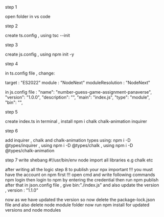 step 1 

open folder in vs code 

step 2

create ts.config , using tsc --init

step 3 

create js.config , using npm init -y

step 4 

in ts.config file , change:

target : "ES2022"
module : "NodeNext"
moduleResolution : "NodeNext"

in js.config file :
"name": "number-guess-game-assignment-panaverse",
  "version": "1.0.0",
  "description": "",
  "main": "index.js",
  "type": "module",
  "bin": "",


step 5 

create index.ts
in terminal , install npm i chalk chalk-animation inquirer

step 6

add inquirer , chalk and chalk-animation types using:
 npm i -D @types/inquirer ,
 using npm i -D @types/chalk ,
 using npm i -D @types/chalk-animation


step 7 
write shebang #!/usr/bin/env node 
import all libraries e.g chalk etc


after writing all the logic step 8 to publish your npx
important !!! you must have the account on npm first !!!
open cmd and write following commands 
npm login
then login to npm by entering the credential
then run npm publish
after that in json.config file , give bin:"./index.js"
and also update the version , version : "1.1.0"

now as we have updated the version so now delete the package-lock.json file and also delete node module folder
now run npm install for updated versions and node modules
